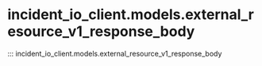 # incident_io_client.models.external_resource_v1_response_body

::: incident_io_client.models.external_resource_v1_response_body